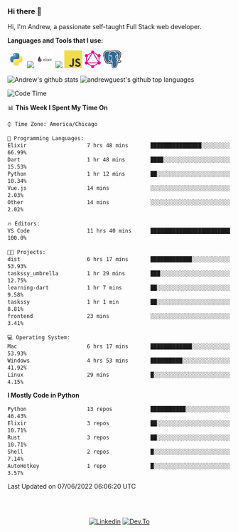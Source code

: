 ### Hi there 👋

Hi, I'm Andrew, a passionate self-taught Full Stack web developer.

**Languages and Tools that I use:**  

<code><img height="40" src="https://raw.githubusercontent.com/github/explore/80688e429a7d4ef2fca1e82350fe8e3517d3494d/topics/python/python.png"></code>
<code><img height="40" src="https://fastapi.tiangolo.com/img/logo-margin/logo-teal.png"></code>
<code><img height="40" src="https://raw.githubusercontent.com/github/explore/d106aa3f6fa091ab80ab5c8cf0d931baff3caaea/topics/elixir/elixir.png"></code>
<code><img height="40" src="https://img.stackshare.io/service/3262/-s9uoLIN.png"></code>
<code><img height="40" src="https://raw.githubusercontent.com/github/explore/80688e429a7d4ef2fca1e82350fe8e3517d3494d/topics/javascript/javascript.png"></code>
<code><img height="40" src="https://raw.githubusercontent.com/github/explore/5c058a388828bb5fde0bcafd4bc867b5bb3f26f3/topics/graphql/graphql.png"></code>
<code><img height="40" src="https://raw.githubusercontent.com/github/explore/80688e429a7d4ef2fca1e82350fe8e3517d3494d/topics/postgresql/postgresql.png"></code>

![Andrew's github stats](https://github-readme-stats.vercel.app/api?username=andrewguest&show_icons=true&theme=vue-dark&count_private=true)
<img height="180em" src="https://github-readme-stats.vercel.app/api/top-langs/?username=andrewguest&theme=vue-dark&layout=compact" alt="andrewguest's github top languages" />

<!--START_SECTION:waka-->
![Code Time](http://img.shields.io/badge/Code%20Time-1%2C096%20hrs%2011%20mins-blue)

📊 **This Week I Spent My Time On** 

```text
⌚︎ Time Zone: America/Chicago

💬 Programming Languages: 
Elixir                   7 hrs 48 mins       ████████████████░░░░░░░░░   66.99% 
Dart                     1 hr 48 mins        ████░░░░░░░░░░░░░░░░░░░░░   15.53% 
Python                   1 hr 12 mins        ██░░░░░░░░░░░░░░░░░░░░░░░   10.34% 
Vue.js                   14 mins             ░░░░░░░░░░░░░░░░░░░░░░░░░   2.03% 
Other                    14 mins             ░░░░░░░░░░░░░░░░░░░░░░░░░   2.02%

🔥 Editors: 
VS Code                  11 hrs 40 mins      █████████████████████████   100.0%

🐱‍💻 Projects: 
dist                     6 hrs 17 mins       █████████████░░░░░░░░░░░░   53.93% 
taskssy_umbrella         1 hr 29 mins        ███░░░░░░░░░░░░░░░░░░░░░░   12.75% 
learning-dart            1 hr 7 mins         ██░░░░░░░░░░░░░░░░░░░░░░░   9.58% 
taskssy                  1 hr 1 min          ██░░░░░░░░░░░░░░░░░░░░░░░   8.81% 
frontend                 23 mins             ░░░░░░░░░░░░░░░░░░░░░░░░░   3.41%

💻 Operating System: 
Mac                      6 hrs 17 mins       █████████████░░░░░░░░░░░░   53.93% 
Windows                  4 hrs 53 mins       ██████████░░░░░░░░░░░░░░░   41.92% 
Linux                    29 mins             █░░░░░░░░░░░░░░░░░░░░░░░░   4.15%

```

**I Mostly Code in Python** 

```text
Python                   13 repos            ███████████░░░░░░░░░░░░░░   46.43% 
Elixir                   3 repos             ██░░░░░░░░░░░░░░░░░░░░░░░   10.71% 
Rust                     3 repos             ██░░░░░░░░░░░░░░░░░░░░░░░   10.71% 
Shell                    2 repos             █░░░░░░░░░░░░░░░░░░░░░░░░   7.14% 
AutoHotkey               1 repo              █░░░░░░░░░░░░░░░░░░░░░░░░   3.57%

```



 Last Updated on 07/06/2022 06:06:20 UTC
<!--END_SECTION:waka-->

<br><br>
<p align="center">
   <a href="https://www.linkedin.com/in/andrew-guest-a891759a" target="_blank"><img src="https://img.shields.io/badge/LinkedIn-0077B5?style=for-the-badge&logo=linkedin&logoColor=white" alt="Linkedin"></a>
  <a href="https://dev.to/aguest" target="_blank"><img src="https://img.shields.io/badge/Dev.to-0A0A0A?style=for-the-badge&logo=dev%2Eto&logoColor=white" alt="Dev.To"></a>
</p>
